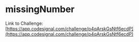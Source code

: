 # missingNumber

Link to Challenge: [https://app.codesignal.com/challenge/p4qArskGsNtf6ecdP](https://app.codesignal.com/challenge/p4qArskGsNtf6ecdP)